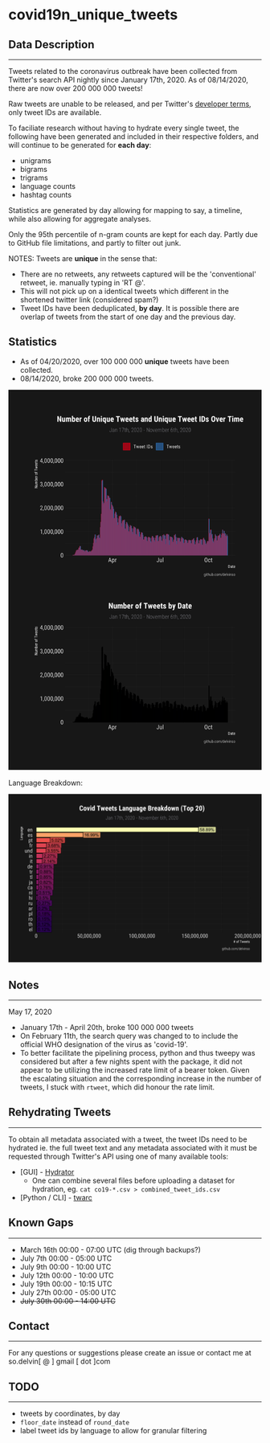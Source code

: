 
# covid19n_unique_tweets

## Data Description
_______________________

Tweets related to the coronavirus outbreak have been collected from Twitter's search API nightly since January 17th, 2020. As of 08/14/2020, there are now over 200 000 000 tweets!

Raw tweets are unable to be released, and per Twitter's [developer terms](https://developer.twitter.com/en/developer-terms/more-on-restricted-use-cases), only tweet IDs are available.

To faciliate research without having to hydrate every single tweet, the following have been generated and included in their respective folders, and will continue to be generated for **each day**:

- unigrams
- bigrams
- trigrams
- language counts
- hashtag counts

Statistics are generated by day allowing for mapping to say, a timeline, while also allowing for aggregate analyses.

Only the 95th percentile of n-gram counts are kept for each day. Partly due to GitHub file limitations, and partly to filter out junk.


NOTES: Tweets are **unique** in the sense that:
- There are no retweets, any retweets captured will be the 'conventional' retweet, ie. manually typing in 'RT @'.
- This will not pick up on a identical tweets which different in the shortened twitter link (considered spam?)
- Tweet IDs have been deduplicated, **by day**. It is possible there are overlap of tweets from the start of one day and the previous day.

## Statistics 

* As of 04/20/2020, over 100 000 000 **unique** tweets have been collected.
* 08/14/2020, broke 200 000 000 tweets.

![tweets_by_date](figures/tweets_by_date.png)

Language Breakdown:

![lang](figures/lang_breakdown.png)


## Notes 
_______________


May 17, 2020

* January 17th - April 20th, broke 100 000 000 tweets
* On February 11th, the search query was changed to to include the official WHO designation of the virus as 'covid-19'.
* To better facilitate the pipelining process, python and thus tweepy was considered but after a few nights spent with the package, it did not appear to be utilizing the increased rate limit of a bearer token. Given the escalating situation and the corresponding increase in the number of tweets, I stuck with `rtweet`, which did honour the rate limit.

## Rehydrating Tweets
___________________________________ 

To obtain all metadata associated with a tweet, the tweet IDs need to be hydrated ie. the full tweet text and any metadata associated with it must be requested through Twitter's API using one of many available tools:

* [GUI] - [Hydrator](https://github.com/DocNow/hydrator)
    * One can combine several files before uploading a dataset for hydration, eg. `cat co19-*.csv > combined_tweet_ids.csv`
* [Python / CLI] - [twarc](https://github.com/DocNow/twarc)


## Known Gaps 
__________

* March 16th 00:00 - 07:00 UTC (dig through backups?)
* July 7th 00:00 - 05:00 UTC
* July 9th 00:00 - 10:00 UTC
* July 12th 00:00 - 10:00 UTC
* July 19th 00:00 - 10:15 UTC
* July 27th 00:00 - 05:00 UTC
* ~~July 30th 00:00 - 14:00 UTC~~
## Contact
__________

For any questions or suggestions please create an issue or contact me at so.delvin[ @ ] gmail [ dot ]com


## TODO
____________________
- tweets by coordinates, by day
- `floor_date` instead of `round_date`
- label tweet ids by language to allow for granular filtering



